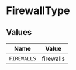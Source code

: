 # FirewallType


## Values

| Name        | Value       |
| ----------- | ----------- |
| `FIREWALLS` | firewalls   |